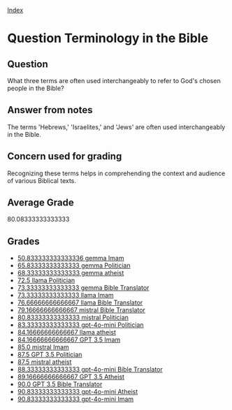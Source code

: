 
[Index](../../index.md)
# Question Terminology in the Bible
## Question
What three terms are often used interchangeably to refer to God's chosen people in the Bible?

## Answer from notes
The terms 'Hebrews,' 'Israelites,' and 'Jews' are often used interchangeably in the Bible.

## Concern used for grading
Recognizing these terms helps in comprehending the context and audience of various Biblical texts.

## Average Grade
80.08333333333333

## Grades
 * [50.833333333333336 gemma Imam](../answers/gemma_Imam/Terminology_in_the_Bible.md)
 * [65.83333333333333 gemma Politician](../answers/gemma_Politician/Terminology_in_the_Bible.md)
 * [68.33333333333333 gemma atheist](../answers/gemma_atheist/Terminology_in_the_Bible.md)
 * [72.5 llama Politician](../answers/llama_Politician/Terminology_in_the_Bible.md)
 * [73.33333333333333 gemma Bible Translator](../answers/gemma_Bible_Translator/Terminology_in_the_Bible.md)
 * [73.33333333333333 llama Imam](../answers/llama_Imam/Terminology_in_the_Bible.md)
 * [76.66666666666667 llama Bible Translator](../answers/llama_Bible_Translator/Terminology_in_the_Bible.md)
 * [79.16666666666667 mistral Bible Translator](../answers/mistral_Bible_Translator/Terminology_in_the_Bible.md)
 * [80.83333333333333 mistral Politician](../answers/mistral_Politician/Terminology_in_the_Bible.md)
 * [83.33333333333333 gpt-4o-mini Politician](../answers/gpt-4o-mini_Politician/Terminology_in_the_Bible.md)
 * [84.16666666666667 llama atheist](../answers/llama_atheist/Terminology_in_the_Bible.md)
 * [84.16666666666667 GPT 3.5 Imam](../answers/GPT_3.5_Imam/Terminology_in_the_Bible.md)
 * [85.0 mistral Imam](../answers/mistral_Imam/Terminology_in_the_Bible.md)
 * [87.5 GPT 3.5 Politician](../answers/GPT_3.5_Politician/Terminology_in_the_Bible.md)
 * [87.5 mistral atheist](../answers/mistral_atheist/Terminology_in_the_Bible.md)
 * [88.33333333333333 gpt-4o-mini Bible Translator](../answers/gpt-4o-mini_Bible_Translator/Terminology_in_the_Bible.md)
 * [89.16666666666667 GPT 3.5 Atheist](../answers/GPT_3.5_Atheist/Terminology_in_the_Bible.md)
 * [90.0 GPT 3.5 Bible Translator](../answers/GPT_3.5_Bible_Translator/Terminology_in_the_Bible.md)
 * [90.83333333333333 gpt-4o-mini Atheist](../answers/gpt-4o-mini_Atheist/Terminology_in_the_Bible.md)
 * [90.83333333333333 gpt-4o-mini Imam](../answers/gpt-4o-mini_Imam/Terminology_in_the_Bible.md)
